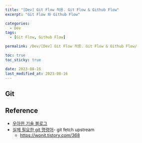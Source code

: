 ```yaml
---
title: "[Dev] Git Flow 적용. Git Flow & Github Flow"
excerpt: "Git Flow 와 Github Flow"

categories:
  - Dev
tags:
  - [Git Flow, Github Flow]

permalink: /Dev/[Dev] Git Flow 적용. Git Flow & Github Flow/

toc: true
toc_sticky: true

date: 2023-08-16
last_modified_at: 2023-08-16
---
```


## Git 

## Reference
- [우아한 기술 블로그](https://techblog.woowahan.com/2553/)
- [실제 필요한 git 명령어](https://my-codinglog.tistory.com/7)- git fetch upstream
    - https://wonit.tistory.com/368